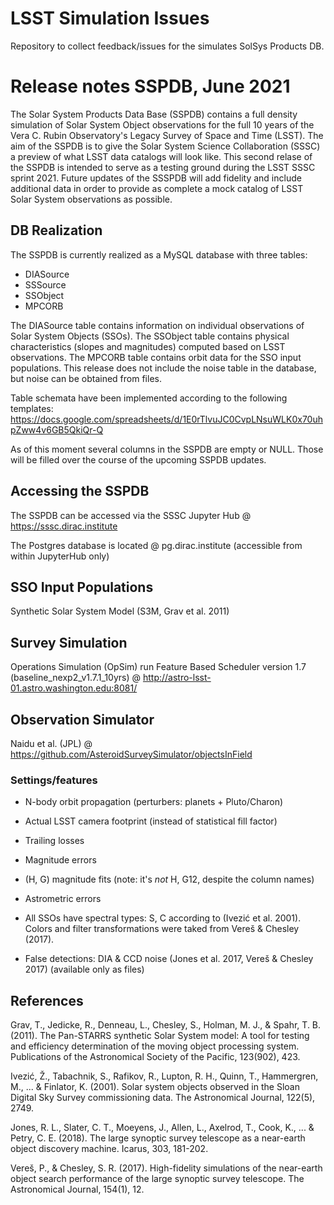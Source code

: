 # LSST Simulation Issues
Repository to collect feedback/issues for the simulates SolSys Products DB.


# Release notes SSPDB, June 2021

The Solar System Products Data Base (SSPDB) contains a full density simulation of Solar System Object observations for the full 10 years of the Vera C. Rubin Observatory's Legacy Survey of Space and Time (LSST).
The aim of the SSPDB is to give the Solar System Science Collaboration (SSSC) a preview of what LSST data catalogs will look like. 
This second relase of the SSPDB is intended to serve as a testing ground during the LSST SSSC sprint 2021. Future updates of the SSSPDB will add fidelity and include additional data in order to provide as complete a mock catalog of LSST Solar System observations as possible.

## DB Realization
The SSPDB is currently realized as a MySQL database with three tables:

* DIASource
* SSSource
* SSObject
* MPCORB

The DIASource table contains information on individual observations of Solar System Objects (SSOs).
The SSObject table contains physical characteristics (slopes and magnitudes) computed based on LSST observations.
The MPCORB table contains orbit data for the SSO input populations.
This release does not include the noise table in the database, but noise can be obtained from files.
 
Table schemata have been implemented according to the following templates:
https://docs.google.com/spreadsheets/d/1E0rTlvuJC0CvpLNsuWLK0x70uhpZww4v6GB5QkiQr-Q

As of this moment several columns in the SSPDB are empty or NULL. Those will be filled over the course of the upcoming SSPDB updates.

## Accessing the SSPDB
The SSPDB can be accessed via the SSSC Jupyter Hub @ https://sssc.dirac.institute

The Postgres database is located @ pg.dirac.institute (accessible from within JupyterHub only)

## SSO Input Populations 
Synthetic Solar System Model (S3M, Grav et al. 2011) 


## Survey Simulation
Operations Simulation (OpSim) run Feature Based Scheduler version 1.7 (baseline_nexp2_v1.7.1_10yrs) @ 
http://astro-lsst-01.astro.washington.edu:8081/

## Observation Simulator
Naidu et al. (JPL) @
https://github.com/AsteroidSurveySimulator/objectsInField

### Settings/features

* N-body orbit propagation (perturbers: planets + Pluto/Charon)

* Actual LSST camera footprint (instead of statistical fill factor)

* Trailing losses

* Magnitude errors

* (H, G) magnitude fits (note: it's _not_ H, G12, despite the column names)

* Astrometric errors

* All SSOs have spectral types: S, C according to (Ivezić et al. 2001). Colors and filter transformations were taked from Vereš & Chesley (2017).

* False detections: DIA & CCD noise (Jones et al. 2017, Vereš & Chesley 2017) (available only as files)

## References

Grav, T., Jedicke, R., Denneau, L., Chesley, S., Holman, M. J., & Spahr, T. B. (2011). The Pan-STARRS synthetic Solar System model: A tool for testing and efficiency determination of the moving object processing system. Publications of the Astronomical Society of the Pacific, 123(902), 423.

Ivezić, Ž., Tabachnik, S., Rafikov, R., Lupton, R. H., Quinn, T., Hammergren, M., ... & Finlator, K. (2001). Solar system objects observed in the Sloan Digital Sky Survey commissioning data. The Astronomical Journal, 122(5), 2749.

Jones, R. L., Slater, C. T., Moeyens, J., Allen, L., Axelrod, T., Cook, K., ... & Petry, C. E. (2018). The large synoptic survey telescope as a near-earth object discovery machine. Icarus, 303, 181-202.

Vereš, P., & Chesley, S. R. (2017). High-fidelity simulations of the near-earth object search performance of the large synoptic survey telescope. The Astronomical Journal, 154(1), 12.


